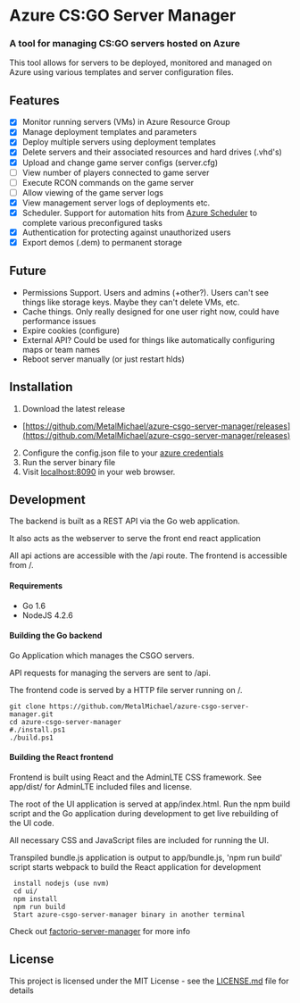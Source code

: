 # Azure CS:GO Server Manager

### A tool for managing CS:GO servers hosted on Azure
This tool allows for servers to be deployed, monitored and managed on Azure using various templates and server configuration files.

## Features
- [x] Monitor running servers (VMs) in Azure Resource Group
- [x] Manage deployment templates and parameters
- [x] Deploy multiple servers using deployment templates
- [x] Delete servers and their associated resources and hard drives (.vhd's)
- [x] Upload and change game server configs (server.cfg)
- [ ] View number of players connected to game server
- [ ] Execute RCON commands on the game server
- [ ] Allow viewing of the game server logs
- [x] View management server logs of deployments etc.
- [x] Scheduler. Support for automation hits from [Azure Scheduler](https://azure.microsoft.com/en-gb/services/scheduler/) to complete various preconfigured tasks
- [x] Authentication for protecting against unauthorized users
- [x] Export demos (.dem) to permanent storage

## Future
* Permissions Support. Users and admins (+other?). Users can't see things like storage keys. Maybe they can't delete VMs, etc.
* Cache things. Only really designed for one user right now, could have performance issues
* Expire cookies (configure)
* External API? Could be used for things like automatically configuring maps or team names
* Reboot server manually (or just restart hlds)

## Installation
1. Download the latest release
  * [https://github.com/MetalMichael/azure-csgo-server-manager/releases](https://github.com/MetalMichael/azure-csgo-server-manager/releases)
2. Configure the config.json file to your [azure credentials](https://docs.microsoft.com/en-gb/azure/active-directory/active-directory-protocols-oauth-code) 
3. Run the server binary file
4. Visit [localhost:8090](localhost:8090) in your web browser.

## Development
The backend is built as a REST API via the Go web application.  

It also acts as the webserver to serve the front end react application

All api actions are accessible with the /api route.  The frontend is accessible from /.

#### Requirements
+ Go 1.6
+ NodeJS 4.2.6

#### Building the Go backend
Go Application which manages the CSGO servers.

API requests for managing the servers are sent to /api.

The frontend code is served by a HTTP file server running on /.
```
git clone https://github.com/MetalMichael/azure-csgo-server-manager.git
cd azure-csgo-server-manager
#./install.ps1
./build.ps1
```

#### Building the React frontend
Frontend is built using React and the AdminLTE CSS framework. See app/dist/ for AdminLTE included files and license.

The root of the UI application is served at app/index.html.  Run the npm build script and the Go application during development to get live rebuilding of the UI code.

All necessary CSS and JavaScript files are included for running the UI.

Transpiled bundle.js application is output to app/bundle.js, 'npm run build' script starts webpack to build the React application for development
```
 install nodejs (use nvm)
 cd ui/
 npm install
 npm run build
 Start azure-csgo-server-manager binary in another terminal
```

Check out [factorio-server-manager](https://github.com/MajorMJR/factorio-server-manager) for more info

## License

This project is licensed under the MIT License - see the [LICENSE.md](LICENSE.md) file for details
